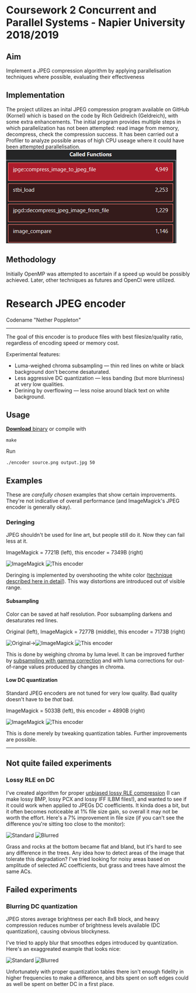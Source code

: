 # Coursework 2 Concurrent and Parallel Systems - Napier University 2018/2019

## Aim
Implement a JPEG compression algorithm by applying parallelisation techniques where possible, evaluating their effectiveness


## Implementation 
The project utilizes an inital JPEG compression program available on GitHub (Kornel) which is based on the code by Rich Geldreich (Geldreich), with some extra enhancements. The initial program provides multiple steps in which parallelization has not been
attempted: read image from memory, decompress, check the compression success.
It has been carried out a Profiler to analyze possible areas of high CPU useage where it could have been attempted parallelisation.
![profiler](https://github.com/Willyees/cw2-CPS/blob/assets/assets/inti_high_main_f.png)

## Methodology
Initially OpenMP was attempted to ascertain if a speed up would be possibly achieved. 
Later, other techniques as futures and OpenCl were utilized.



# Research JPEG encoder

Codename "Nether Poppleton"

----

The goal of this encoder is to produce files with best filesize/quality ratio, regardless of encoding speed or memory cost.

Experimental features:

* Luma-weighed chroma subsampling — thin red lines on white or black background don't become desaturated.
* Less aggressive DC quantization — less banding (but more blurriness) at very low qualities.
* Derining by overflowing — less noise around black text on white background.

## Usage

[**Download** binary](https://github.com/pornel/jpeg-compressor/releases) or compile with

    make

Run

    ./encoder source.png output.jpg 50

## Examples

These are *carefully chosen* examples that show certain improvements. They're not indicative of overall performance (and ImageMagick's JPEG encoder is generally okay).

### Deringing

JPEG shouldn't be used for line art, but people still do it. Now they can fail less at it.

ImageMagick = 7721B (left), this encoder = 7349B (right)

![ImageMagick](examples/compiling.png-11-im.jpg) ![This encoder](examples/compiling.png-8-wq.jpg)

Deringing is implemented by overshooting the white color ([technique described here in detail](https://pornel.net/deringing)). This way distortions are introduced out of visible range.

#### Subsampling

Color can be saved at half resolution. Poor subsampling darkens and desaturates red lines.

Original (left), ImageMagick = 7277B (middle), this encoder = 7173B (right)

![Original](examples/ship.png)→![ImageMagick](examples/ship.png-36-im.jpg) ![This encoder](examples/ship.png-30-wq.jpg)

This is done by weighing chroma by luma level. It can be improved further by [subsampling with gamma correction](https://github.com/mozilla/mozjpeg/issues/193) and with luma corrections for out-of-range values produced by changes in chroma.

#### Low DC quantization

Standard JPEG encoders are not tuned for very low quality. Bad quality doesn't have to be *that* bad.

ImageMagick = 5033B (left), this encoder = 4890B (right)

![ImageMagick](examples/kodim19small.png-10-im.jpg) ![This encoder](examples/kodim19small.png-8-wq.jpg)

This is done merely by tweaking quantization tables. Further improvements are possible.

----

## Not quite failed experiments

### Lossy RLE on DC

I've created algorithm for proper [unbiased lossy RLE compression](https://github.com/pornel/mediancut-posterizer/tree/rle) (I can make lossy BMP, lossy PCX and lossy IFF ILBM files!), and wanted to see if it could work when applied to JPEGs DC coefficients. It kinda does a bit, but it often becomes noticeable at 1% file size gain, so overall it may not be worth the effort. Here's a 7% improvement in file size (if you can't see the difference you're sitting too close to the monitor):

![Standard](examples/parkrun-no-rle.jpg) ![Blurred](examples/parkrun-rle.jpg)

Grass and rocks at the bottom became flat and bland, but it's hard to see any difference in the trees. Any idea how to detect areas of the image that tolerate this degradation? I've tried looking for noisy areas based on amplitude of selected AC coefficients, but grass and trees have almost the same ACs.


## Failed experiments

### Blurring DC quantization

JPEG stores average brightness per each 8x8 block, and heavy compression reduces number of brightness levels available (DC quantization), causing obvious blockyness.

I've tried to apply blur that smoothes edges introduced by quantization. Here's an exaggreated example that looks nice:

![Standard](examples/dcquant-no-blur.jpg) ![Blurred](examples/dcquant-blur.jpg)

Unfortunately with proper quantization tables there isn't enough fidelity in higher frequencies to make a difference, and bits spent on soft edges could as well be spent on better DC in a first place.
